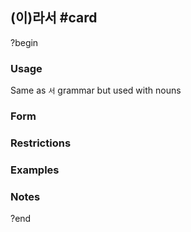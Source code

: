## (이)라서 #card
?begin
### Usage
Same as `서` grammar but used with nouns
### Form
### Restrictions
### Examples
### Notes
<!--SR:!2025-06-27,3,250-->
?end
